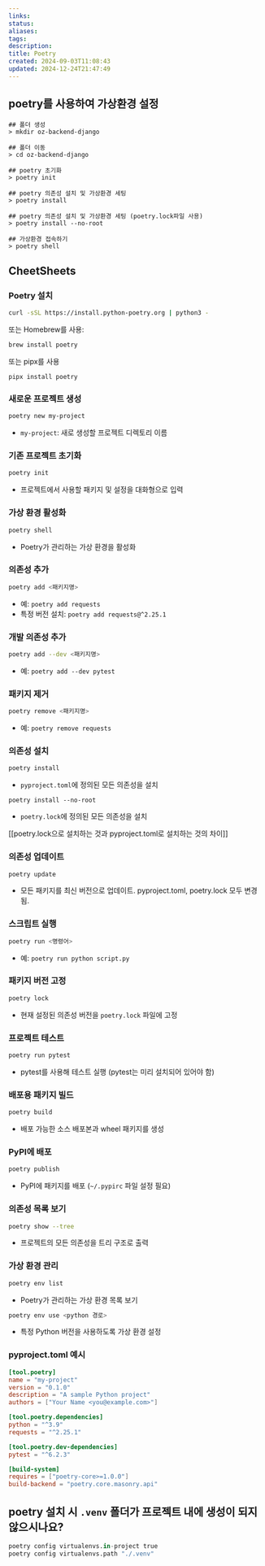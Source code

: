 ```yaml
---
links:
status:
aliases: 
tags: 
description:
title: Poetry
created: 2024-09-03T11:08:43
updated: 2024-12-24T21:47:49
---
```


## poetry를 사용하여 가상환경 설정

```
## 폴더 생성
> mkdir oz-backend-django

## 폴더 이동
> cd oz-backend-django

## poetry 초기화
> poetry init

## poetry 의존성 설치 및 가상환경 세팅
> poetry install

## poetry 의존성 설치 및 가상환경 세팅 (poetry.lock파일 사용)
> poetry install --no-root

## 가상환경 접속하기
> poetry shell
```

## CheetSheets

### Poetry 설치

```bash
curl -sSL https://install.python-poetry.org | python3 -
```

또는 Homebrew를 사용:

```bash
brew install poetry
```

또는 pipx를 사용

```shell
pipx install poetry
```

### 새로운 프로젝트 생성

```bash
poetry new my-project
```

- `my-project`: 새로 생성할 프로젝트 디렉토리 이름

### 기존 프로젝트 초기화

```bash
poetry init
```

- 프로젝트에서 사용할 패키지 및 설정을 대화형으로 입력

### 가상 환경 활성화

```bash
poetry shell
```

- Poetry가 관리하는 가상 환경을 활성화

### 의존성 추가

```bash
poetry add <패키지명>
```

- 예: `poetry add requests`
- 특정 버전 설치: `poetry add requests@^2.25.1`

### 개발 의존성 추가

```bash
poetry add --dev <패키지명>
```

- 예: `poetry add --dev pytest`

### 패키지 제거

```bash
poetry remove <패키지명>
```

- 예: `poetry remove requests`

### 의존성 설치

```bash
poetry install
```

- `pyproject.toml`에 정의된 모든 의존성을 설치

```shell
poetry install --no-root
```

- `poetry.lock`에 정의된 모든 의존성을 설치

[[poetry.lock으로 설치하는 것과 pyproject.toml로 설치하는 것의 차이]]

### 의존성 업데이트

```bash
poetry update
```

- 모든 패키지를 최신 버전으로 업데이트. pyproject.toml, poetry.lock 모두 변경됨.

### 스크립트 실행

```bash
poetry run <명령어>
```

- 예: `poetry run python script.py`

### 패키지 버전 고정

```bash
poetry lock
```

- 현재 설정된 의존성 버전을 `poetry.lock` 파일에 고정

### 프로젝트 테스트

```bash
poetry run pytest
```

- pytest를 사용해 테스트 실행 (pytest는 미리 설치되어 있어야 함)

### 배포용 패키지 빌드

```bash
poetry build
```

- 배포 가능한 소스 배포본과 wheel 패키지를 생성

### PyPI에 배포

```bash
poetry publish
```

- PyPI에 패키지를 배포 (`~/.pypirc` 파일 설정 필요)

### 의존성 목록 보기

```bash
poetry show --tree
```

- 프로젝트의 모든 의존성을 트리 구조로 출력

### 가상 환경 관리

```bash
poetry env list
```

- Poetry가 관리하는 가상 환경 목록 보기

```bash
poetry env use <python 경로>
```

- 특정 Python 버전을 사용하도록 가상 환경 설정

### pyproject.toml 예시

```toml
[tool.poetry]
name = "my-project"
version = "0.1.0"
description = "A sample Python project"
authors = ["Your Name <you@example.com>"]

[tool.poetry.dependencies]
python = "^3.9"
requests = "^2.25.1"

[tool.poetry.dev-dependencies]
pytest = "^6.2.3"

[build-system]
requires = ["poetry-core>=1.0.0"]
build-backend = "poetry.core.masonry.api"
```

## poetry 설치 시 `.venv` 폴더가 프로젝트 내에 생성이 되지 않으시나요?

```python
poetry config virtualenvs.in-project true
poetry config virtualenvs.path "./.venv"
```
